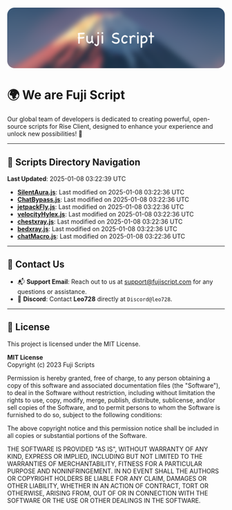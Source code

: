 ![Banner](.github/b.webp)

# 🌍 **We are Fuji Script**

Our global team of developers is dedicated to creating powerful, open-source scripts for Rise Client, designed to enhance your experience and unlock new possibilities! 🌟

---
<!-- SCRIPTS_NAVIGATION_START -->
## 📂 **Scripts Directory Navigation**

**Last Updated**: 2025-01-08 03:22:39 UTC

- **[SilentAura.js](scripts/SilentAura.js)**: Last modified on 2025-01-08 03:22:36 UTC
- **[ChatBypass.js](scripts/ChatBypass.js)**: Last modified on 2025-01-08 03:22:36 UTC
- **[jetpackFly.js](scripts/jetpackFly.js)**: Last modified on 2025-01-08 03:22:36 UTC
- **[velocityHylex.js](scripts/velocityHylex.js)**: Last modified on 2025-01-08 03:22:36 UTC
- **[chestxray.js](scripts/chestxray.js)**: Last modified on 2025-01-08 03:22:36 UTC
- **[bedxray.js](scripts/bedxray.js)**: Last modified on 2025-01-08 03:22:36 UTC
- **[chatMacro.js](scripts/chatMacro.js)**: Last modified on 2025-01-08 03:22:36 UTC

<!-- SCRIPTS_NAVIGATION_END -->

---

## 💬 **Contact Us**  
- 📬 **Support Email**: Reach out to us at [support@fujiscript.com](mailto:support@fujiscript.com) for any questions or assistance.  
- 💬 **Discord**: Contact **Leo728** directly at `Discord@leo728`.

---

## 📜 **License**

This project is licensed under the MIT License.  

**MIT License**  
Copyright (c) 2023 Fuji Scripts  

Permission is hereby granted, free of charge, to any person obtaining a copy of this software and associated documentation files (the "Software"), to deal in the Software without restriction, including without limitation the rights to use, copy, modify, merge, publish, distribute, sublicense, and/or sell copies of the Software, and to permit persons to whom the Software is furnished to do so, subject to the following conditions:  

The above copyright notice and this permission notice shall be included in all copies or substantial portions of the Software.  

THE SOFTWARE IS PROVIDED "AS IS", WITHOUT WARRANTY OF ANY KIND, EXPRESS OR IMPLIED, INCLUDING BUT NOT LIMITED TO THE WARRANTIES OF MERCHANTABILITY, FITNESS FOR A PARTICULAR PURPOSE AND NONINFRINGEMENT. IN NO EVENT SHALL THE AUTHORS OR COPYRIGHT HOLDERS BE LIABLE FOR ANY CLAIM, DAMAGES OR OTHER LIABILITY, WHETHER IN AN ACTION OF CONTRACT, TORT OR OTHERWISE, ARISING FROM, OUT OF OR IN CONNECTION WITH THE SOFTWARE OR THE USE OR OTHER DEALINGS IN THE SOFTWARE.  
